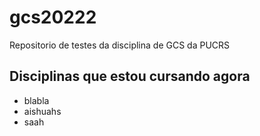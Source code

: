 # gcs20222
Repositorio de testes da disciplina de GCS da PUCRS


## Disciplinas que estou cursando agora
- blabla 
- aishuahs
- saah
